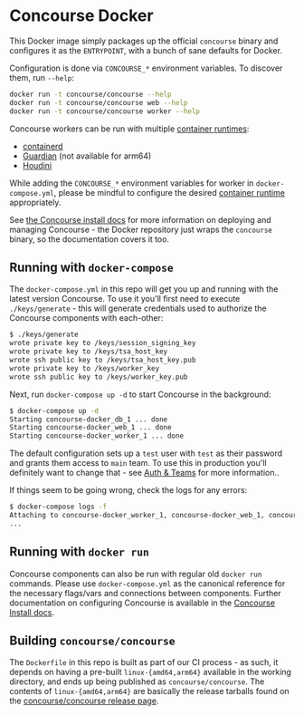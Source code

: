 # Concourse Docker

This Docker image simply packages up the official `concourse` binary and
configures it as the `ENTRYPOINT`, with a bunch of sane defaults for Docker.

Configuration is done via `CONCOURSE_*` environment variables. To discover
them, run `--help`:

```sh
docker run -t concourse/concourse --help
docker run -t concourse/concourse web --help
docker run -t concourse/concourse worker --help
```

Concourse workers can be run with multiple [container runtimes](https://concourse-ci.org/concourse-worker.html#configuring-runtimes):
* [containerd](https://github.com/containerd/containerd/)
* [Guardian](https://github.com/cloudfoundry/guardian) (not available for arm64)
* [Houdini](https://github.com/concourse/houdini)

While adding the `CONCOURSE_*` environment variables for worker in `docker-compose.yml`, please be mindful to configure the desired [container runtime](https://concourse-ci.org/concourse-worker.html#configuring-runtimes) appropriately.

See [the Concourse install docs](https://concourse-ci.org/install.html) for more
information on deploying and managing Concourse - the Docker repository just
wraps the `concourse` binary, so the documentation covers it too.

## Running with `docker-compose`

The `docker-compose.yml` in this repo will get you up and running with the
latest version Concourse. To use it you'll first need to execute
`./keys/generate` - this will generate credentials used to authorize the
Concourse components with each-other:

```sh
$ ./keys/generate
wrote private key to /keys/session_signing_key
wrote private key to /keys/tsa_host_key
wrote ssh public key to /keys/tsa_host_key.pub
wrote private key to /keys/worker_key
wrote ssh public key to /keys/worker_key.pub
```

Next, run `docker-compose up -d` to start Concourse in the background:

```sh
$ docker-compose up -d
Starting concourse-docker_db_1 ... done
Starting concourse-docker_web_1 ... done
Starting concourse-docker_worker_1 ... done
```

The default configuration sets up a `test` user with `test` as their password
and grants them access to `main` team. To use this in production you'll
definitely want to change that - see [Auth &
Teams](https://concourse-ci.org/auth.html) for more information..

If things seem to be going wrong, check the logs for any errors:

```sh
$ docker-compose logs -f
Attaching to concourse-docker_worker_1, concourse-docker_web_1, concourse-docker_db_1
...
```

## Running with `docker run`

Concourse components can also be run with regular old `docker run` commands.
Please use `docker-compose.yml` as the canonical reference for the necessary
flags/vars and connections between components. Further documentation on
configuring Concourse is available in the [Concourse Install
docs](https://concourse-ci.org/install.html).

## Building `concourse/concourse`

The `Dockerfile` in this repo is built as part of our CI process - as such, it
depends on having a pre-built `linux-{amd64,arm64}` available in the working
directory, and ends up being published as `concourse/concourse`. The contents
of `linux-{amd64,arm64}` are basically the release tarballs found on the
[concourse/concourse release page](https://github.com/concourse/concourse/releases).
